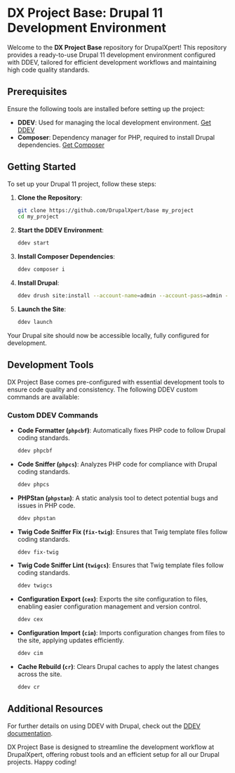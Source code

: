 # DX Project Base: Drupal 11 Development Environment

Welcome to the **DX Project Base** repository for DrupalXpert! This repository provides a ready-to-use Drupal 11 development environment configured with DDEV, tailored for efficient development workflows and maintaining high code quality standards.

## Prerequisites

Ensure the following tools are installed before setting up the project:

- **DDEV**: Used for managing the local development environment. [Get DDEV](https://ddev.readthedocs.io/en/stable/#installation)
- **Composer**: Dependency manager for PHP, required to install Drupal dependencies. [Get Composer](https://getcomposer.org/download/)

## Getting Started

To set up your Drupal 11 project, follow these steps:

1. **Clone the Repository**:
   ```bash
   git clone https://github.com/DrupalXpert/base my_project
   cd my_project
   ```

2. **Start the DDEV Environment**:
   ```bash
   ddev start
   ```

3. **Install Composer Dependencies**:
   ```bash
   ddev composer i
   ```

4. **Install Drupal**:
   ```bash
   ddev drush site:install --account-name=admin --account-pass=admin -y
   ```

5. **Launch the Site**:
   ```bash
   ddev launch
   ```

Your Drupal site should now be accessible locally, fully configured for development.

## Development Tools

DX Project Base comes pre-configured with essential development tools to ensure code quality and consistency. The following DDEV custom commands are available:

### Custom DDEV Commands

- **Code Formatter (`phpcbf`)**: Automatically fixes PHP code to follow Drupal coding standards.
  ```bash
  ddev phpcbf
  ```

- **Code Sniffer (`phpcs`)**: Analyzes PHP code for compliance with Drupal coding standards.
  ```bash
  ddev phpcs
  ```

- **PHPStan (`phpstan`)**: A static analysis tool to detect potential bugs and issues in PHP code.
  ```bash
  ddev phpstan
  ```

- **Twig Code Sniffer Fix (`fix-twig`)**: Ensures that Twig template files follow coding standards.
  ```bash
  ddev fix-twig
  ```

- **Twig Code Sniffer Lint (`twigcs`)**: Ensures that Twig template files follow coding standards.
  ```bash
  ddev twigcs
  ```

- **Configuration Export (`cex`)**: Exports the site configuration to files, enabling easier configuration management and version control.
  ```bash
  ddev cex
  ```

- **Configuration Import (`cim`)**: Imports configuration changes from files to the site, applying updates efficiently.
  ```bash
  ddev cim
  ```

- **Cache Rebuild (`cr`)**: Clears Drupal caches to apply the latest changes across the site.
  ```bash
  ddev cr
  ```

## Additional Resources

For further details on using DDEV with Drupal, check out the [DDEV documentation](https://ddev.readthedocs.io/en/stable/users/cli-usage/).

DX Project Base is designed to streamline the development workflow at DrupalXpert, offering robust tools and an efficient setup for all our Drupal projects. Happy coding!

